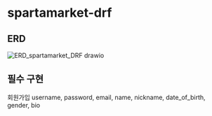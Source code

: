 # spartamarket-drf
## ERD
![ERD_spartamarket_DRF drawio](https://github.com/user-attachments/assets/15a853f4-237c-483e-b2d9-262e828e9ac4)
## 필수 구현
회원가입
username, password, email, name, nickname, date_of_birth, gender, bio